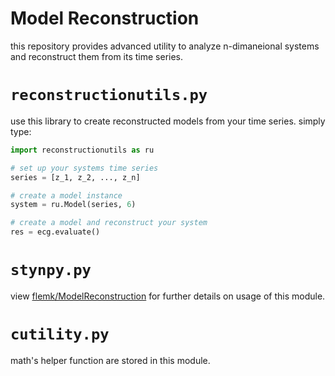 # Model Reconstruction
this repository provides advanced utility to analyze n-dimaneional systems and reconstruct them from its time series.

# ```reconstructionutils.py```
use this library to create reconstructed models from your time series. simply type:

```python
import reconstructionutils as ru

# set up your systems time series
series = [z_1, z_2, ..., z_n]

# create a model instance
system = ru.Model(series, 6)

# create a model and reconstruct your system
res = ecg.evaluate()
```

# ```stynpy.py```
view [flemk/ModelReconstruction](github.com/flemk/ModelReconstruction) for further details on usage of this module.

# ```cutility.py```
math's helper function are stored in this module.